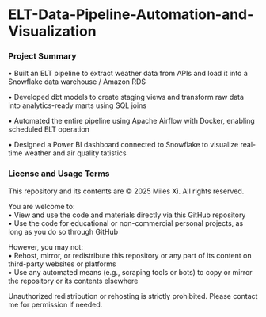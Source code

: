 # ELT-Data-Pipeline-Automation-and-Visualization

### Project Summary
•	Built an ELT pipeline to extract weather data from APIs and load it into a Snowflake data warehouse / Amazon RDS

•	Developed dbt models to create staging views and transform raw data into analytics-ready marts using SQL joins

•	Automated the entire pipeline using Apache Airflow with Docker, enabling scheduled ELT operation

•	Designed a Power BI dashboard connected to Snowflake to visualize real-time weather and air quality tatistics

### License and Usage Terms
This repository and its contents are © 2025 Miles Xi. All rights reserved.

You are welcome to: <br>
• View and use the code and materials directly via this GitHub repository <br>
• Use the code for educational or non-commercial personal projects, as long as you do so through GitHub

However, you may not: <br>
• Rehost, mirror, or redistribute this repository or any part of its content on third-party websites or platforms <br>
• Use any automated means (e.g., scraping tools or bots) to copy or mirror the repository or its contents elsewhere

Unauthorized redistribution or rehosting is strictly prohibited. Please contact me for permission if needed.
